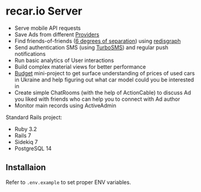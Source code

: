 # recar.io Server

- Serve mobile API requests
- Save Ads from different [Providers](https://github.com/viktorvsk/borax)
- Find friends-of-friends ([6 degrees of separation](https://en.wikipedia.org/wiki/Six_degrees_of_separation)) using [redisgraph](https://redis.com/modules/redis-graph/)
- Send authentication SMS (using [TurboSMS](https://github.com/vitalikdanchenko/turbosms)) and regular push notifications
- Run basic analytics of User interactions
- Build complex material views for better performance
- [Budget](https://recar.io/budget/10000) mini-project to get surface understanding of prices of used cars in Ukraine and help figuring out what car model could you be interested in
- Create simple ChatRooms (with the help of ActionCable) to discuss Ad you liked with friends who can help you to connect with Ad author
- Monitor main records using ActiveAdmin

Standard Rails project:
- Ruby 3.2
- Rails 7
- Sidekiq 7
- PostgreSQL 14


## Installaion

Refer to `.env.example` to set proper ENV variables.
